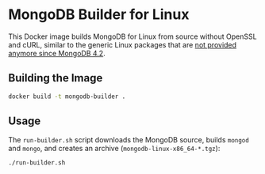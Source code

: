 # MongoDB Builder for Linux

This Docker image builds MongoDB for Linux from source without OpenSSL and cURL, similar to the generic Linux packages that are [not provided anymore since MongoDB 4.2](https://www.mongodb.com/blog/post/a-proposal-to-endoflife-our-generic-linux-tar-packages).

## Building the Image

```sh
docker build -t mongodb-builder .
```

## Usage

The `run-builder.sh` script downloads the MongoDB source, builds `mongod` and `mongo`, and creates an archive (`mongodb-linux-x86_64-*.tgz`):

```sh
./run-builder.sh
```
